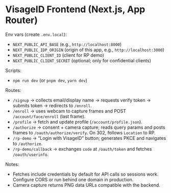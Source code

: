 # VisageID Frontend (Next.js, App Router)

Env vars (create `.env.local`):
- `NEXT_PUBLIC_API_BASE` (e.g., `http://localhost:8000`)
- `NEXT_PUBLIC_IDP_ORIGIN` (origin of this app, e.g., `http://localhost:3000`)
- `NEXT_PUBLIC_CLIENT_ID` (client for RP demo)
- `NEXT_PUBLIC_CLIENT_SECRET` (optional; only for confidential clients)

Scripts:
- `npm run dev` (or `pnpm dev`, `yarn dev`)

Routes:
- `/signup` → collects email/display name → requests verify token → submits token → redirects to `/enroll`.
- `/enroll` → uses webcam to capture frames and POST `/account/face/enroll` (last frame).
- `/profile` → fetch and update profile (`/account/profile.json`).
- `/authorize` → consent + camera capture; reads query params and posts frames to `/oauth/authorize/verify`. On 302, follows `Location` to RP.
- `/rp-demo` → “Login with VisageID” button; generates PKCE and navigates to `/authorize`.
- `/rp-demo/callback` → exchanges `code` at `/oauth/token` and fetches `/oauth/userinfo`.

Notes:
- Fetches include credentials by default for API calls so sessions work. Configure CORS or run behind one domain in production.
- Camera capture returns PNG data URLs compatible with the backend.
